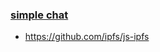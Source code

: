 ### [simple chat](https://ipfs.io/ipfs/bafybeia5f2yk6td7ciroeped2uwfivo333b524t3zmoderfhl3xn7wi7aa/)
- https://github.com/ipfs/js-ipfs
###

